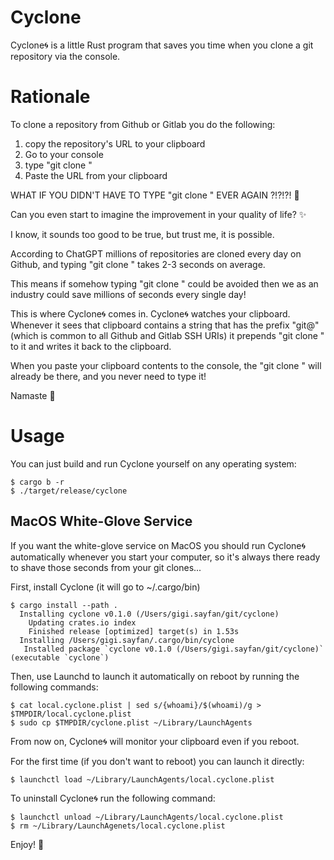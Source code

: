 # Cyclone

Cyclone🌀 is a little Rust program that saves you time 
when you clone a git repository via the console.

# Rationale 

To clone a repository from Github or Gitlab you do the following:

1. copy the repository's URL to your clipboard
2. Go to your console
3. type "git clone " 
4. Paste the URL from your clipboard

WHAT IF YOU DIDN'T HAVE TO TYPE "git clone " EVER AGAIN ?!?!?! 🤯

Can you even start to imagine the improvement in your quality of life? ✨

I know, it sounds too good to be true, but trust me, it is possible.  

According to ChatGPT millions of repositories are cloned every day on Github, 
and typing "git clone " takes 2-3 seconds on average.

This means if somehow typing "git clone " could be avoided then we as an industry 
could save millions of seconds every single day!

This is where Cyclone🌀 comes in. Cyclone🌀 watches your clipboard. Whenever it 
sees that clipboard contains a string that has the prefix "git@" (which is common
to all Github and Gitlab SSH URIs) it prepends "git clone " to it and writes it back 
to the clipboard.

When you paste your clipboard contents to the console, the "git clone " will already
be there, and you never need to type it!

Namaste 🙏

# Usage

You can just build and run Cyclone yourself on any operating system:

```
$ cargo b -r
$ ./target/release/cyclone
```


## MacOS White-Glove Service

If you want the white-glove service on MacOS you should run Cyclone🌀 automatically whenever you start your
computer, so it's always there ready to shave those seconds from your git clones...

First, install Cyclone (it will go to ~/.cargo/bin)

```
$ cargo install --path .
  Installing cyclone v0.1.0 (/Users/gigi.sayfan/git/cyclone)
    Updating crates.io index
    Finished release [optimized] target(s) in 1.53s
  Installing /Users/gigi.sayfan/.cargo/bin/cyclone
   Installed package `cyclone v0.1.0 (/Users/gigi.sayfan/git/cyclone)` (executable `cyclone`)
```

Then, use Launchd to launch it automatically on reboot by running the following commands:

```
$ cat local.cyclone.plist | sed s/{whoami}/$(whoami)/g > $TMPDIR/local.cyclone.plist
$ sudo cp $TMPDIR/cyclone.plist ~/Library/LaunchAgents
```

From now on, Cyclone🌀 will monitor your clipboard even if you reboot. 

For the first time (if you don't want to reboot) you can launch it directly:

```
$ launchctl load ~/Library/LaunchAgents/local.cyclone.plist
```

To uninstall Cyclone🌀 run the following command:

```
$ launchctl unload ~/Library/LaunchAgents/local.cyclone.plist
$ rm ~/Library/LaunchAgenets/local.cyclone.plist
```

Enjoy! 🥳 